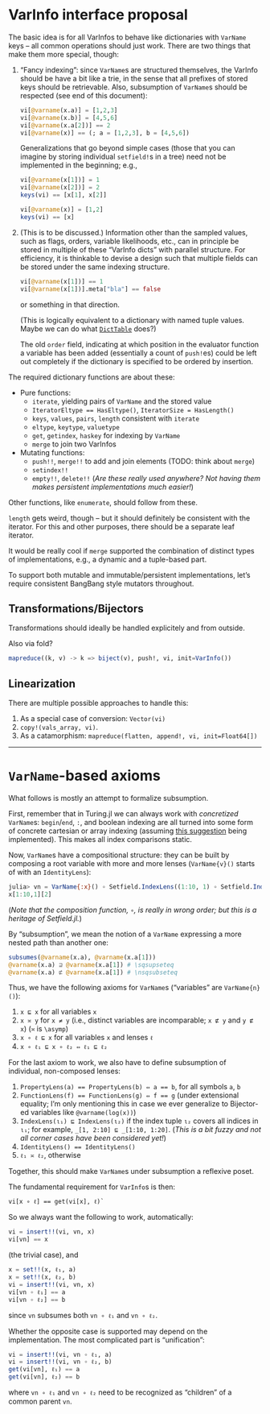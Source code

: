 # VarInfo interface proposal

The basic idea is for all VarInfos to behave like dictionaries with `VarName` keys – all common
operations should just work.  There are two things that make them more special, though:

1. “Fancy indexing”: since `VarName`s are structured themselves, the VarInfo should be have a bit
   like a trie, in the sense that all prefixes of stored keys should be retrievable.  Also,
   subsumption of `VarName`s should be respected (see end of this document):

    ```julia
    vi[@varname(x.a)] = [1,2,3]
    vi[@varname(x.b)] = [4,5,6]
    vi[@varname(x.a[2])] == 2
    vi[@varname(x)] == (; a = [1,2,3], b = [4,5,6])
    ```
      
    Generalizations that go beyond simple cases (those that you can imagine by storing individual
    `setfield!`s in a tree) need not be implemented in the beginning; e.g.,

    ```julia
    vi[@varname(x[1])] = 1
    vi[@varname(x[2])] = 2
    keys(vi) == [x[1], x[2]]
    
    vi[@varname(x)] = [1,2]
    keys(vi) == [x]
    ```
    
2. (This is to be discussed.)  Information other than the sampled values, such as flags, orders,
   variable likelihoods, etc., can in principle be stored in multiple of these “VarInfo dicts” with
   parallel structure.  For efficiency, it is thinkable to devise a design such that multiple fields
   can be stored under the same indexing structure.

    ```julia
    vi[@varname(x[1])] == 1
    vi[@varname(x[1])].meta["bla"] == false
    ```
    
    or something in that direction.
    
    (This is logically equivalent to a dictionary with named tuple values.  Maybe we can do what
    [`DictTable`](https://github.com/JuliaData/TypedTables.jl/blob/main/src/DictTable.jl) does?)
    
    The old `order` field, indicating at which position in the evaluator function a variable has
    been added (essentially a count of `push!`es) could be left out completely if the dictionary is
    specified to be ordered by insertion.
    
The required dictionary functions are about these:

- Pure functions: 
  - `iterate`, yielding pairs of `VarName` and the stored value
  - `IteratorEltype == HasEltype()`, `IteratorSize = HasLength()`
  - `keys`, `values`, `pairs`, `length` consistent with `iterate`
  - `eltype`, `keytype`, `valuetype`
  - `get`, `getindex`, `haskey` for indexing by `VarName`
  - `merge` to join two VarInfos
- Mutating functions:
  - `push!!`, `merge!!` to add and join elements (TODO: think about `merge`)
  - `setindex!!`
  - `empty!!`, `delete!!` (_Are these really used anywhere? Not having them makes persistent
    implementations much easier!_)

Other functions, like `enumerate`, should follow from these.

`length` gets weird, though – but it should definitely be consistent with the iterator.  For this
and other purposes, there should be a separate leaf iterator.
  
It would be really cool if `merge` supported the combination of distinct types of implementations,
e.g., a dynamic and a tuple-based part.

To support both mutable and immutable/persistent implementations, let’s require consistent BangBang
style mutators throughout.
  
## Transformations/Bijectors

Transformations should ideally be handled explicitely and from outside. 

Also via fold?

```julia
mapreduce((k, v) -> k => biject(v), push!, vi, init=VarInfo())
```

## Linearization

There are multiple possible approaches to handle this:

1. As a special case of conversion: `Vector(vi)`
2. `copy!(vals_array, vi)`.
3. As a catamorphism: `mapreduce(flatten, append!, vi, init=Float64[])`

---

# `VarName`-based axioms

What follows is mostly an attempt to formalize subsumption.

First, remember that in Turing.jl we can always work with _concretized_ `VarName`s: `begin`/`end`,
`:`, and boolean indexing are all turned into some form of concrete cartesian or array indexing
(assuming [this suggestion](https://github.com/TuringLang/AbstractPPL.jl/issues/35) being
implemented).  This makes all index comparisons static.

Now, `VarName`s have a compositional structure: they can be built by composing a root variable with
more and more lenses (`VarName{v}()` starts of with an `IdentityLens`):

```julia
julia> vn = VarName{:x}() ∘ Setfield.IndexLens((1:10, 1) ∘ Setfield.IndexLens((2, )))
x[1:10,1][2]
```

(_Note that the composition function, `∘`, is really in wrong order; but this is a heritage of
Setfield.jl._)

By “subsumption”, we mean the notion of a `VarName` expressing a more nested path than another one:

```julia
subsumes(@varname(x.a), @varname(x.a[1]))
@varname(x.a) ⊒ @varname(x.a[1]) # \sqsupseteq
@varname(x.a) ⋢ @varname(x.a[1]) # \nsqsubseteq
```

Thus, we have the following axioms for `VarName`s (“variables” are `VarName{n}()`):

1. `x ⊑ x` for all variables `x`
2. `x ≍ y` for `x ≠ y` (i.e., distinct variables are incomparable; `x ⋢ y` and `y ⋢ x`) (`≍` is `\asymp`)
3. `x ∘ ℓ ⊑ x` for all variables `x` and lenses `ℓ`
4. `x ∘ ℓ₁ ⊑ x ∘ ℓ₂ ⇔ ℓ₁ ⊑ ℓ₂`

For the last axiom to work, we also have to define subsumption of individual, non-composed lenses:

1. `PropertyLens(a) == PropertyLens(b) ⇔ a == b`, for all symbols `a`, `b`
2. `FunctionLens(f) == FunctionLens(g) ⇔ f == g` (under extensional equality; I’m only mentioning
   this in case we ever generalize to Bijector-ed variables like `@varname(log(x))`)
3. `IndexLens(ι₁) ⊑ IndexLens(ι₂)` if the index tuple `ι₂` covers all indices in `ι₁`; for example,
   `_[1, 2:10] ⊑ _[1:10, 1:20]`.  (_This is a bit fuzzy and not all corner cases have been
   considered yet!_)
4. `IdentityLens() == IdentityLens()`
4. `ℓ₁ ≍ ℓ₂`, otherwise

Together, this should make `VarName`s under subsumption a reflexive poset.

The fundamental requirement for `VarInfo`s is then:

```
vi[x ∘ ℓ] == get(vi[x], ℓ)`
```

So we always want the following to work, automatically:

```julia
vi = insert!!(vi, vn, x)
vi[vn] == x
```

(the trivial case), and

```julia
x = set!!(x, ℓ₁, a)
x = set!!(x, ℓ₂, b)
vi = insert!!(vi, vn, x)
vi[vn ∘ ℓ₁] == a
vi[vn ∘ ℓ₂] == b
```

since `vn` subsumes both `vn ∘ ℓ₁` and `vn ∘ ℓ₂`.

Whether the opposite case is supported may depend on the implementation.  The most complicated part
is “unification”:

```julia
vi = insert!!(vi, vn ∘ ℓ₁, a)
vi = insert!!(vi, vn ∘ ℓ₂, b)
get(vi[vn], ℓ₁) == a
get(vi[vn], ℓ₂) == b
```

where `vn ∘ ℓ₁` and `vn ∘ ℓ₂` need to be recognized as “children” of a common parent `vn`.


